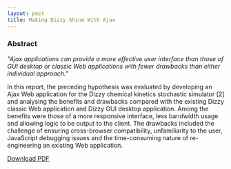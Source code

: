 ```yaml
---
layout: post
title: Making Dizzy Shine With Ajax
---
```

### Abstract 
_"Ajax applications can provide a more effective user interface than those of GUI desktop or classic Web applications with fewer drawbacks than either individual approach."_

In this report, the preceding hypothesis was evaluated by developing an Ajax Web application for the Dizzy chemical kinetics stochastic simulator [2] and analysing the benefits and drawbacks compared with the existing Dizzy classic Web application and Dizzy GUI desktop application. Among the benefits were those of a more responsive interface, less bandwidth usage and allowing logic to be output to the client. The drawbacks included the challenge of ensuring cross-browser compatibility, unfamiliarity to the user, JavaScript debugging issues and the time-consuming nature of re-engineering an existing Web application.

[Download PDF](http://mikemcquaid.com/~mike/pdf/making-dizzy-shine-with-ajax.pdf)
